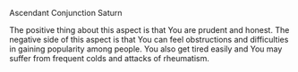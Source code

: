 Ascendant Conjunction Saturn

The positive thing about this aspect is that You are prudent and honest. 
The negative side of this aspect is that You can feel obstructions and difficulties in gaining popularity among people. 
You also get tired easily and You may suffer from frequent colds and attacks of rheumatism.